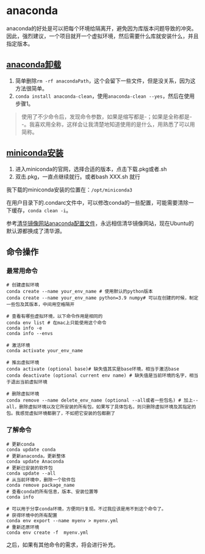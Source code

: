 # anaconda

anaconda的好处是可以把每个环境给隔离开，避免因为库版本问题导致的冲突。因此，强烈建议，一个项目就开一个虚拟环境，然后需要什么库就安装什么，并且指定版本。

## [anaconda卸载](https://anaconda.org.cn/anaconda/install/uninstall/)

1. 简单删除`rm -rf anacondaPath`，这个会留下一些文件，但是没关系，因为这方法很简单。
2. `conda install anaconda-clean`，使用`anaconda-clean --yes`，然后在使用步骤1。

> 使用了不少命令后，发现命令参数，如果是缩写都是-；如果是全称都是--。我喜欢用全称，这样会让我清楚地知道使用的是什么，用熟悉了可以用简称。

## [miniconda安装](https://docs.anaconda.com/free/miniconda/miniconda-install/)

1. 进入miniconda的官网，选择合适的版本，点击下载.pkg或者.sh
2. 双击.pkg，一直点继续就行。或者bash XXX.sh 就行

我下载的miniconda安装的位置在：`/opt/miniconda3`

在用户目录下的.condarc文件中，可以修改conda的一些配置，可能需要清除一下缓存，`conda clean -i`。

参考[清华镜像网站anaconda配置文件](https://mirrors.tuna.tsinghua.edu.cn/help/anaconda/)，永远相信清华镜像网站，现在Ubuntu的默认源都换成了清华源。

## 命令操作

### 最常用命令

```shell
# 创建虚拟环境
conda create --name your_env_name # 使用默认的python版本
conda create --name your_env_name python=3.9 numpy# 可以在创建的时候，制定一些包及其版本，中间用空格隔开

# 查看有哪些虚拟环境，以下命令作用是相同的
conda env list # 在mac上只能使用这个命令
conda info -e
conda info --envs

# 激活环境
conda activate your_env_name

# 推出虚拟环境
conda activate (optional base)# 缺失值其实是base环境，相当于激活base
conda deactivate (optional current env name) # 缺失值是当前环境的名字，相当于退出当前虚拟环境

# 删除虚拟环境
conda remove --name delete_env_name (optional --all或者一些包名) # 加上--all，删除虚拟环境以及它所安装的所有包，如果写了具体包名，则只删除虚拟环境及其指定的包。我感觉虚拟环境都删了，不如把它安装的包都删了
```

### 了解命令

```shell
# 更新conda
conda update conda
# 更新anaconda，更新整体
conda update Anaconda
# 更新已安装的软件包
conda update --all
# 从当前环境中，删除一个软件包
conda remove package_name
# 查看conda的所有信息，版本、安装位置等
conda info

# 可以用于分享conda环境，方便同行复现。不过我应该是用不到这个命令了。
# 获得环境中的所有配置
conda env export --name myenv > myenv.yml
# 重新还原环境
conda env create -f  myenv.yml
```

之后，如果有其他命令的需求，将会进行补充。